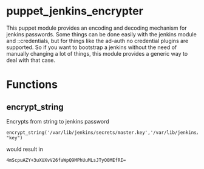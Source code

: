 # puppet_jenkins_encrypter #

This puppet module provides an encoding and decoding mechanism for jenkins passwords.
Some things can be done easily with the jenkins module and ::credentials, but for things like the ad-auth no credential plugins are supported.
So if you want to bootstrap a jenkins without the need of manually changing a lot of things, this module provides a generic way to deal with that case.

# Functions #

encrypt_string
---------
Encrypts from string to jenkins password

    encrypt_string('/var/lib/jenkins/secrets/master.key','/var/lib/jenkins/secrets/hudson.util.Secret', "key")

would result in

    4mScpuAZY+3uXUXvV26faWpQ9MPhUuMLsJTyO0MEfRI=



